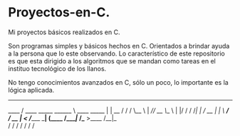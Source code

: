 # Proyectos-en-C.
Mi proyectos básicos realizados en C.

Son programas simples y básicos hechos en C. Orientados a brindar ayuda a la persona que lo este observando.
Lo característico de este repositorio es que esta dirigido a los algoritmos que se mandan como tareas en el instituo tecnológico de los llanos.

No tengo conocimientos avanzados en C, sólo un poco, lo importante es la lógica aplicada.



__________            __________               __    
\____    / ____ _____ \______   \ ____ _____  |  | __
  /     / /    \\__  \ |       _// __ \\__  \ |  |/ /
 /     /_|   |  \/ __ \|    |   \  ___/ / __ \|    < 
/_______ \___|  (____  /____|_  /\___  >____  /__|_ \
        \/    \/     \/       \/     \/     \/     \/

